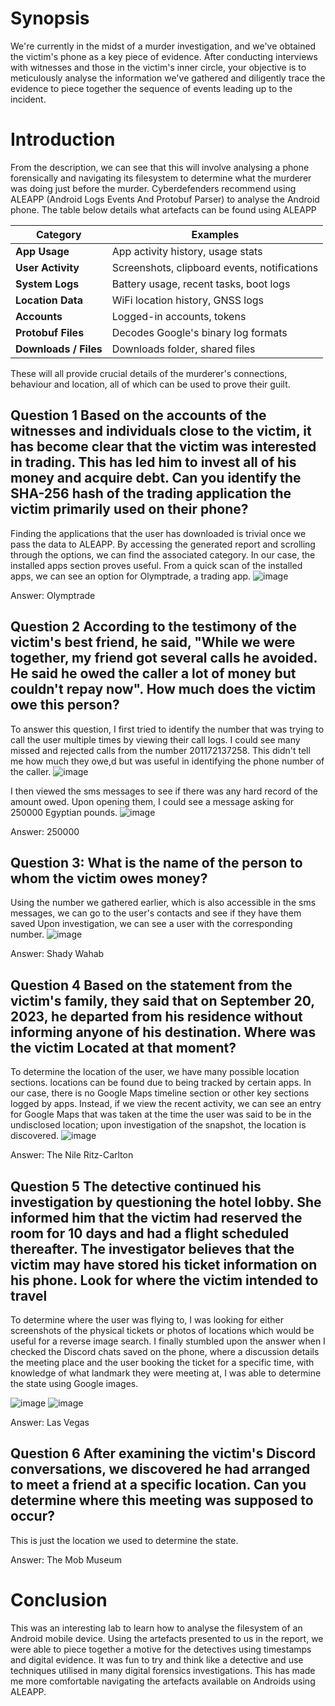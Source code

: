 # Synopsis
We're currently in the midst of a murder investigation, and we've obtained the victim's phone as a key piece of evidence. After conducting interviews with witnesses and those in the victim's inner circle, your objective is to meticulously analyse the information we've gathered and diligently trace the evidence to piece together the sequence of events leading up to the incident.

# Introduction
From the description, we can see that this will involve analysing a phone forensically and navigating its filesystem to determine what the murderer was doing just before the murder. Cyberdefenders recommend using ALEAPP (Android Logs Events And Protobuf Parser) to 
analyse the Android phone. The table below details what artefacts can be found using ALEAPP

| Category              | Examples                                     |
| --------------------- | -------------------------------------------- |
| **App Usage**         | App activity history, usage stats            |
| **User Activity**     | Screenshots, clipboard events, notifications |
| **System Logs**       | Battery usage, recent tasks, boot logs       |
| **Location Data**     | WiFi location history, GNSS logs             |
| **Accounts**          | Logged-in accounts, tokens                   |
| **Protobuf Files**    | Decodes Google's binary log formats          |
| **Downloads / Files** | Downloads folder, shared files               |

These will all provide crucial details of the murderer's connections, behaviour and location, all of which can be used to prove their guilt.

## Question 1 Based on the accounts of the witnesses and individuals close to the victim, it has become clear that the victim was interested in trading. This has led him to invest all of his money and acquire debt. Can you identify the SHA-256 hash of the trading application the victim primarily used on their phone?
Finding the applications that the user has downloaded is trivial once we pass the data to ALEAPP. By accessing the generated report and scrolling through the options, we can find the associated category. In our case, the installed apps section proves useful. From a quick scan of the installed apps, we can see an option for Olymptrade, a trading app.
![image](https://github.com/user-attachments/assets/915e135e-9e6c-486a-818a-07c7b43f8c6d)

Answer: Olymptrade

## Question 2 According to the testimony of the victim's best friend, he said, "While we were together, my friend got several calls he avoided. He said he owed the caller a lot of money but couldn't repay now". How much does the victim owe this person?
To answer this question, I first tried to identify the number that was trying to call the user multiple times by viewing their call logs. I could see many missed and rejected calls from the number 201172137258. This didn't tell me how much they owe,d but was useful in
identifying the phone number of the caller.
![image](https://github.com/user-attachments/assets/226dddc2-969a-4999-809d-ec0895ac01e9)

I then viewed the sms messages to see if there was any hard record of the amount owed. Upon opening them, I could see a message asking for 250000 Egyptian pounds.
![image](https://github.com/user-attachments/assets/adc50d4e-bc67-41c7-a452-a7d15b5e2884)

Answer: 250000

## Question 3: What is the name of the person to whom the victim owes money?
Using the number we gathered earlier, which is also accessible in the sms messages, we can go to the user's contacts and see if they have them saved
Upon investigation, we can see a user with the corresponding number.
![image](https://github.com/user-attachments/assets/b2c778c1-6b8a-43a3-ba90-e25dab76ab5f)

Answer: Shady Wahab

## Question 4 Based on the statement from the victim's family, they said that on September 20, 2023, he departed from his residence without informing anyone of his destination. Where was the victim Located at that moment?
To determine the location of the user, we have many possible location sections. locations can be found due to being tracked by certain apps. In our case, there is no Google Maps timeline section or other key sections logged by apps. Instead, if we view the recent activity, we can see an entry for Google Maps that was taken at the time the user was said to be in the undisclosed location; upon investigation of the snapshot, the location is discovered.
![image](https://github.com/user-attachments/assets/d2aa900e-62d1-4a47-aad5-303f8cf1c3c6)

Answer: The Nile Ritz-Carlton

## Question 5 The detective continued his investigation by questioning the hotel lobby. She informed him that the victim had reserved the room for 10 days and had a flight scheduled thereafter. The investigator believes that the victim may have stored his ticket information on his phone. Look for where the victim intended to travel
To determine where the user was flying to, I was looking for either screenshots of the physical tickets or photos of locations which would be useful for a reverse image search. I finally stumbled upon the answer when I checked the Discord chats saved on the phone, where
a discussion details the meeting place and the user booking the ticket for a specific time, with knowledge of what landmark they were meeting at, I was able to determine the state using Google images.

![image](https://github.com/user-attachments/assets/1b430bbf-1d70-417e-a748-97ecfefcfc32)
![image](https://github.com/user-attachments/assets/1fb5fe6d-daf3-47dd-bcfb-878e3c24a683)

Answer: Las Vegas

## Question 6 After examining the victim's Discord conversations, we discovered he had arranged to meet a friend at a specific location. Can you determine where this meeting was supposed to occur?
This is just the location we used to determine the state.

Answer: The Mob Museum

# Conclusion
This was an interesting lab to learn how to analyse the filesystem of an Android mobile device. Using the artefacts presented to us in the report, we were able to piece together a motive for the detectives using timestamps and digital evidence. It was fun to try and think like a detective and use techniques utilised in many digital forensics investigations. This has made me more comfortable navigating the artefacts available on Androids using ALEAPP.

